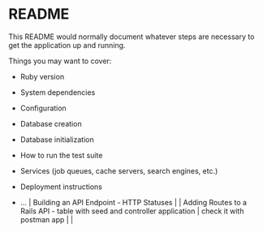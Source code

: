 # README

This README would normally document whatever steps are necessary to get the
application up and running.

Things you may want to cover:

* Ruby version

* System dependencies

* Configuration

* Database creation

* Database initialization

* How to run the test suite

* Services (job queues, cache servers, search engines, etc.)

* Deployment instructions

* ...
| Building an API Endpoint - HTTP Statuses | 
| Adding Routes to a Rails API - table with seed and controller application | check it with postman app |
|
